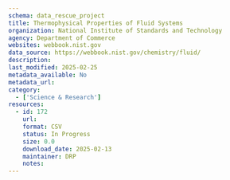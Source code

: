 ```yaml
---
schema: data_rescue_project 
title: Thermophysical Properties of Fluid Systems
organization: National Institute of Standards and Technology
agency: Department of Commerce
websites: webbook.nist.gov
data_source: https://webbook.nist.gov/chemistry/fluid/
description: 
last_modified: 2025-02-25
metadata_available: No
metadata_url: 
category:
  - ['Science & Research'] 
resources:
  - id: 172
    url: 
    format: CSV
    status: In Progress
    size: 0.0
    download_date: 2025-02-13
    maintainer: DRP
    notes: 
---
```

